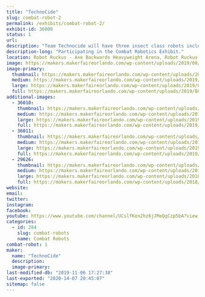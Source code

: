 ```yaml
---
title: "TechnoCide"
slug: combat-robot-2
permalink: /exhibits/combat-robot-2/
exhibit-id: 36008
status: 1
url: 
description: "Team Technocide will have three insect class robots including \"Venom\", \"Recon\" and \"KRAWL\"."
description-long: "Participating in the Combat Robotics Exhibit."
location: Robot Ruckus - Axe Backwards Heavyweight Arena, Robot Ruckus - Small Arena
image: https://makers.makerfaireorlando.com/wp-content/uploads/2019/08/Technocide-Banner-Black-x720-1024x288.jpg
image-primary:
  thumbnail: https://makers.makerfaireorlando.com/wp-content/uploads/2019/08/Technocide-Banner-Black-x720-150x150.jpg
  medium: https://makers.makerfaireorlando.com/wp-content/uploads/2019/08/Technocide-Banner-Black-x720-300x84.jpg
  large: https://makers.makerfaireorlando.com/wp-content/uploads/2019/08/Technocide-Banner-Black-x720-1024x288.jpg
  full: https://makers.makerfaireorlando.com/wp-content/uploads/2019/08/Technocide-Banner-Black-x720.jpg
additional-images:
  - 36010:
    thumbnail: https://makers.makerfaireorlando.com/wp-content/uploads/2019/08/2019_0127_185930_025-150x150.jpg
    medium: https://makers.makerfaireorlando.com/wp-content/uploads/2019/08/2019_0127_185930_025-300x225.jpg
    large: https://makers.makerfaireorlando.com/wp-content/uploads/2019/08/2019_0127_185930_025-1024x768.jpg
    full: https://makers.makerfaireorlando.com/wp-content/uploads/2019/08/2019_0127_185930_025.jpg
  - 36011:
    thumbnail: https://makers.makerfaireorlando.com/wp-content/uploads/2019/08/Recon-V2-150x150.jpg
    medium: https://makers.makerfaireorlando.com/wp-content/uploads/2019/08/Recon-V2-300x300.jpg
    large: https://makers.makerfaireorlando.com/wp-content/uploads/2019/08/Recon-V2-1024x1024.jpg
    full: https://makers.makerfaireorlando.com/wp-content/uploads/2019/08/Recon-V2.jpg
  - 29626:
    thumbnail: https://makers.makerfaireorlando.com/wp-content/uploads/2018/11/11849-1-150x150.jpg
    medium: https://makers.makerfaireorlando.com/wp-content/uploads/2018/11/11849-1-300x225.jpg
    large: https://makers.makerfaireorlando.com/wp-content/uploads/2018/11/11849-1-1024x768.jpg
    full: https://makers.makerfaireorlando.com/wp-content/uploads/2018/11/11849-1.jpg
website: 
email: 
twitter: 
instagram: 
facebook: 
youtube: https://www.youtube.com/channel/UCslfKen2hz6jJMeQgCzp5bA?view_as=subscriber
categories:
  - id: 284
    slug: combat-robots
    name: Combat Robots
combat-robot: 1
maker:
  name: "TechnoCide"
  description:
  image-primary: 
last-modified-db: "2019-11-06 17:27:38"
last-exported: "2020-14-07 20:45:07"
sitemap: false
---
```

